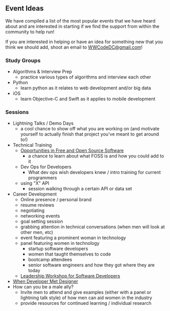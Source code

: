 ## Event Ideas

We have compiled a list of the most popular events that we have heard about and are interested in starting if we find the support from within the community to help run!

If you are interested in helping or have an idea for something new that you think we should add, shoot an email to <WWCodeDC@gmail.com>!

### Study Groups

* Algorithms & Interview Prep
	* practice various types of algorithms and interview each other
* Python
	* learn python as it relates to web development and/or big data
* iOS
	* learn Objective-C and Swift as it applies to mobile development

### Sessions

* Lightning Talks / Demo Days
	* a cool chance to show off what you are working on (and motivate yourself to actually finish that project you've meant to get around to!)
* Technical Training
	* [Opportunities in Free and Open Source Software](http://www.meetup.com/WomenWhoCodeNYC/events/212523702/)
		* a chance to learn about what FOSS is and how you could add to it
	* Dev Ops for Developers
		* What dev ops wish developers knew / intro training for current programmers
	* using "X" API
		* session walking through a certain API or data set
* Career Development
	* Online presence / personal brand
	* resume reviews
	* negotiating
	* networking events
	* goal setting session
	* grabbing attention in technical conversations (when men will look at other men, etc)
	* event featuring a prominent woman in technology
	* panel featuring women in technology
		* startup software developers
		* women that taught themselves to code
		* bootcamp attendees
		* senior software engineers and how they got where they are today
	* [Leadership Workshop for Software Developers](http://www.meetup.com/WomenWhoCodeNYC/events/209222772/)	
* [When Developer Met Designer](http://www.meetup.com/WomenWhoCodeNYC/events/218892782/)
* How can you be a male ally?
	* Invite men to attend and give examples (either with a panel or lightning talk style) of how men can aid women in the industry
	* provide resources for continued learning / individual research
	
